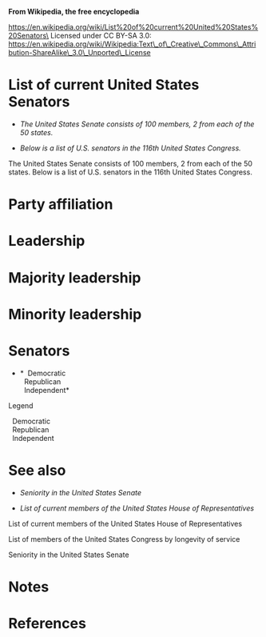 **From Wikipedia, the free encyclopedia**

https://en.wikipedia.org/wiki/List%20of%20current%20United%20States%20Senators\
Licensed under CC BY-SA 3.0:\
https://en.wikipedia.org/wiki/Wikipedia:Text\_of\_Creative\_Commons\_Attribution-ShareAlike\_3.0\_Unported\_License

List of current United States Senators
======================================

-   *The United States Senate consists of 100 members, 2 from each of
    the 50 states.*

-   *Below is a list of U.S. senators in the 116th United States
    Congress.*

The United States Senate consists of 100 members, 2 from each of the 50
states. Below is a list of U.S. senators in the 116th United States
Congress.

Party affiliation
=================

Leadership
==========

Majority leadership
===================

Minority leadership
===================

Senators
========

-   *  Democratic\
      Republican\
      Independent*

Legend

  Democratic\
  Republican\
  Independent

See also
========

-   *Seniority in the United States Senate*

-   *List of current members of the United States House of
    Representatives*

List of current members of the United States House of Representatives

List of members of the United States Congress by longevity of service

Seniority in the United States Senate

Notes
=====

References
==========

